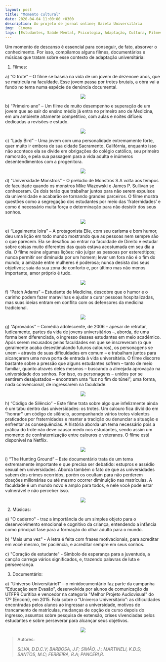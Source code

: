 ```yaml
---
layout: post
title: "Momento cultural"
date: 2020-04-04 11:00:00 +0300
description: Ao projeto de jornal online; Gazeta Universitária
img:  Cinema
tags: [Estudantes, Saúde Mental, Psicologia, Adaptação, Cultura, Filmes, Documentário,Música ] 
---
```


Um momento de descanso é essencial para conseguir, de fato, absorver o conhecimento. Por isso, compilamos alguns filmes, documentários e músicas que tratam sobre esse contexto de adaptação universitária:

1. Filmes:


a) “O trote” – O filme se baseia na vida de um jovem de dezenove anos, que se matricula na faculdade. Esse jovem passa por trotes brutais, a obra vai a fundo no tema numa espécie de denúncia documental.

<div style="text-align:center"><img src="/assets/img/Filmes/1- O trote.jpg" /></div> 

b) “Primeiro ano” – Um filme de muito desempenho e superação de um jovem que ao sair do ensino médio já entra no primeiro ano de Medicina, em um ambiente altamente competitivo, com aulas e noites difíceis dedicadas a revisões e estudo.

<div style="text-align:center"><img src="/assets/img/Filmes/2 - primeiro ano.jpg" /></div> 


c) “Lady Bird” – Uma jovem com uma personalidade extremamente forte, quer muito ir embora de sua cidade Sacramento, Califórnia, enquanto isso não acontece ela se divide em obrigações do colégio católico, seu primeiro namorado, e pela sua passagem para a vida adulta e inúmeros desentendimentos com a progenitora.


<div style="text-align:center"><img src="/assets/img/Filmes/3-lady bird.jpg" /></div> 


d) “Universidade Monstros” – O prelúdio de Monstros S.A volta aos tempos de faculdade quando os monstros Mike Wazowski e James P. Sullivan se conheceram. Os dois terão que trabalhar juntos para não serem expulsos da universidade e acabarão se tornando grandes parceiros. O filme mostra questões como a segregação dos estudantes por meio das ‘fraternidades’ e como é necessário muita força e determinação para não desistir dos seus sonhos.


<div style="text-align:center"><img src="/assets/img/Filmes/4- universidade monstros.jpg" /></div> 


e) “Legalmente loira” – A protagonista Elle, com seu carisma e bom humor, deu uma lição em todo mundo mostrando que as pessoas nem sempre são o que parecem. Ela se desafiou ao entrar na faculdade de Direito e estudar sobre coisas muito diferentes das quais estava acostumada em seu dia a dia. O filme reúne algumas lições: não julgar as pessoas por estereótipos; nunca permitir ser diminuída por um homem; levar um fora não é o fim do mundo; a amizade entre mulheres é poderosa; nunca desista dos seus objetivos; saia da sua zona de conforto e, por último mas não menos importante, amor próprio é tudo.


<div style="text-align:center"><img src="/assets/img/Filmes/5-legalmente loira.jpg" /></div> 


f) “Patch Adams” – Estudante de Medicina, descobre que o humor e o carinho podem fazer maravilhas e ajudar a curar pessoas hospitalizadas, mas suas ideias entram em conflito com os defensores da medicina tradicional.


<div style="text-align:center"><img src="/assets/img/Filmes/6-patch adams.jpg" /></div> 


g) “Aprovados” – Comédia adolescente, de 2006 – apesar de retratar, ludicamente, partes da vida de jovens universitários –, aborda, de uma forma bem diferenciada, o ingresso desses estudantes em meio acadêmico. Após serem recusados pelas faculdades em que se inscreveram (o que geralmente acaba desestimulando futuros calouros), os personagens se unem – através de suas dificuldades em comum – e trabalham juntos para alcançarem uma nova porta de entrada à vida universitária. O filme discorre bastante sobre a pressão que alguns estudantes sofrem – tanto de meio familiar, quanto através deles mesmos – buscando a almejada aprovação na universidade dos sonhos. Por isso, os personagens – unidos por se sentirem desajustados – encontram uma “luz no fim do túnel”; uma forma, nada convencional, de ingressarem na faculdade.


<div style="text-align:center"><img src="/assets/img/Filmes/7-aprovados.jpg" /></div> 


h) “Código de Silêncio” – Este filme trata sobre algo que infelizmente ainda é um tabu dentro das universidades: os trotes. Um calouro fica dividido em ‘’honrar’’ um código de silêncio, acompanhando vários trotes violentos praticados por fraternidades e manter a tradição ou denunciar a situação e enfrentar as consequências. A história aborda um tema necessário pois a prática do trote não deve causar medo nos estudantes, sendo assim um momento de confraternização entre calouros e veteranos. O filme está disponível na Netflix.


<div style="text-align:center"><img src="/assets/img/Filmes/8-código de silêncio.jpg" /></div> 


i) “The Hunting Ground” – Este documentário trata de um tema extremamente importante e que precisa ser debatido: estupros e assédio sexual em universidades. Aborda também o fato de que as universidades sabem dos crimes ocorridos, porém os ocultam para não perderem doações milionárias ou até mesmo ocorrer diminuição nas matrículas. A faculdade é um mundo novo e amplo para todos, e nele você pode estar vulnerável e não perceber isso.


<div style="text-align:center"><img src="/assets/img/Filmes/9-the hunting ground.jpg" /></div> 


2. Músicas:

a) "O caderno" - traz a importância de um simples objeto para o desenvolvimento emocional e cognitivo da criança, entendendo a infância como principal fase para a formação do olhar adulto para o mundo.

b) "Mais uma vez" - A letra é feita com frases motivacionais, para acreditar em você mesmo, ter paciência, e acreditar sempre em seus sonhos.

c) "Coração de estudante" - Símbolo de esperança para a juventude, a canção carrega vários significados, e, trazendo palavras de luta e perseverança.

3. Documentário:

a) “Universo Universitário1” – o minidocumentário faz parte da campanha "Educação sem Evasão", desenvolvida por alunos de comunicação da UTFPR Curitiba e vencedor na categoria "Melhor Projeto Audiovisual" do 17º (Encom), em 2015. Fala sobre o “Universo Universitário”: as dificuldades encontradas pelos alunos ao ingressar a universidade, motivos de trancamento de matrículas, mudanças de opção de curso depois do ingresso, assuntos sobre pesquisa de extensão, crises vivenciadas pelos estudantes e sobre perseverar para alcançar seus objetivos.

<div style="text-align:center"><img src="/assets/img/Filmes/Documentário.jpg" /></div> 

> Autores:
>
> <cite> SILVA, D.D.C.V; BARBOSA, J.F; SIMÃO, J.; MARTINELI, K.D.S; SANTOS, M.C; FERREIRA, R.A; PANCERI,R. </cite>
